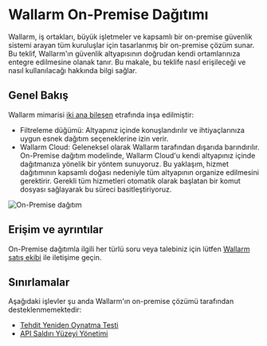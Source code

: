 # Wallarm On-Premise Dağıtımı

Wallarm, iş ortakları, büyük işletmeler ve kapsamlı bir on-premise güvenlik sistemi arayan tüm kuruluşlar için tasarlanmış bir on-premise çözüm sunar. Bu teklif, Wallarm'ın güvenlik altyapısının doğrudan kendi ortamlarınıza entegre edilmesine olanak tanır. Bu makale, bu teklife nasıl erişileceği ve nasıl kullanılacağı hakkında bilgi sağlar.

## Genel Bakış

Wallarm mimarisi [iki ana bileşen](../about-wallarm/overview.md#how-wallarm-works) etrafında inşa edilmiştir:

* Filtreleme düğümü: Altyapınız içinde konuşlandırılır ve ihtiyaçlarınıza uygun esnek dağıtım seçeneklerine izin verir.
* Wallarm Cloud: Geleneksel olarak Wallarm tarafından dışarıda barındırılır. On-Premise dağıtım modelinde, Wallarm Cloud'u kendi altyapınız içinde dağıtmanıza yönelik bir yöntem sunuyoruz. Bu yaklaşım, hizmet dağıtımının kapsamlı doğası nedeniyle tüm altyapının organize edilmesini gerektirir. Gerekli tüm hizmetleri otomatik olarak başlatan bir komut dosyası sağlayarak bu süreci basitleştiriyoruz.

![On-Premise dağıtım](../images/waf-installation/on-premise.png)

## Erişim ve ayrıntılar

On-Premise dağıtımla ilgili her türlü soru veya talebiniz için lütfen [Wallarm satış ekibi](mailto:sales@wallarm.com) ile iletişime geçin.

## Sınırlamalar

Aşağıdaki işlevler şu anda Wallarm'ın on-premise çözümü tarafından desteklenmemektedir:

* [Tehdit Yeniden Oynatma Testi](../vulnerability-detection/threat-replay-testing/overview.md)
* [API Saldırı Yüzeyi Yönetimi](../api-attack-surface/overview.md)